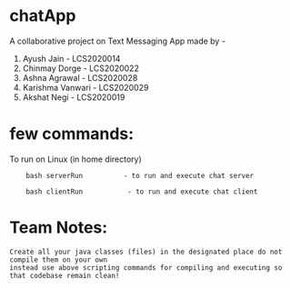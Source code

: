 # chatApp
    
   A collaborative project on Text Messaging App made by -

   1. Ayush Jain - LCS2020014
   2. Chinmay Dorge - LCS2020022
   3. Ashna Agrawal - LCS2020028
   4. Karishma Vanwari - LCS2020029
   5. Akshat Negi - LCS2020019


# few commands: 
To run on Linux
(in home directory)
```
    bash serverRun          - to run and execute chat server
```
```
    bash clientRun           - to run and execute chat client
```

# Team Notes:
    Create all your java classes (files) in the designated place do not compile them on your own 
    instead use above scripting commands for compiling and executing so that codebase remain clean!
